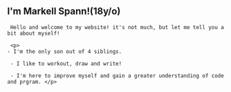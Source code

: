 <!DOCTYPE html>
<head>
</head>
<body>
    <h2>I'm Markell Spann!(18y/o)</h2>

    

     Hello and welcome to my website! it's not much, but let me tell you a bit about myself!
     
     <p>  
    - I'm the only son out of 4 siblings.
         
     - I like to workout, draw and write!
     
     - I'm here to improve myself and gain a greater understanding of code and prgram. </p>
</body>
</html>
